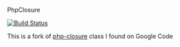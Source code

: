 PhpClosure

[![Build Status](https://secure.travis-ci.org/loginwashere/PhpClosure.png?branch=master)](https://travis-ci.org/loginwashere/PhpClosure)

This is a fork of [php-closure](http://code.google.com/p/php-closure/) class I found on Google Code